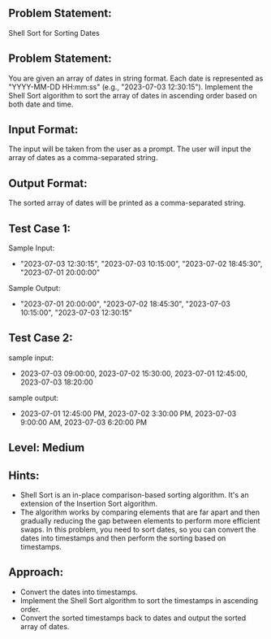 ## Problem Statement:
Shell Sort for Sorting Dates

## Problem Statement:
You are given an array of dates in string format. Each date is represented as "YYYY-MM-DD HH:mm:ss" (e.g., "2023-07-03 12:30:15"). Implement the Shell Sort algorithm to sort the array of dates in ascending order based on both date and time.


## Input Format:
The input will be taken from the user as a prompt.
The user will input the array of dates as a comma-separated string.


## Output Format:
The sorted array of dates will be printed as a comma-separated string.


## Test Case 1:
Sample Input:
- "2023-07-03 12:30:15", "2023-07-03 10:15:00", "2023-07-02 18:45:30", "2023-07-01 20:00:00"

Sample Output:
- "2023-07-01 20:00:00", "2023-07-02 18:45:30", "2023-07-03 10:15:00", "2023-07-03 12:30:15"


## Test Case 2:
sample input: 
- 2023-07-03 09:00:00, 2023-07-02 15:30:00, 2023-07-01 12:45:00, 2023-07-03 18:20:00

sample output:
- 2023-07-01 12:45:00 PM, 2023-07-02 3:30:00 PM, 2023-07-03 9:00:00 AM, 2023-07-03 6:20:00 PM


## Level: Medium

## Hints:
- Shell Sort is an in-place comparison-based sorting algorithm.
It's an extension of the Insertion Sort algorithm.
- The algorithm works by comparing elements that are far apart and then gradually reducing the gap between elements to perform more efficient swaps.
In this problem, you need to sort dates, so you can convert the dates into timestamps and then perform the sorting based on timestamps.

## Approach:
- Convert the dates into timestamps.
- Implement the Shell Sort algorithm to sort the timestamps in ascending order.
- Convert the sorted timestamps back to dates and output the sorted array of dates.

